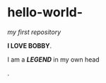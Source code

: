 # hello-world-
<em>my first repository</em>
<p><b>I LOVE BOBBY</b>.</p>
<p>I am a <em><b>LEGEND</em></b> in my own head</p>.

